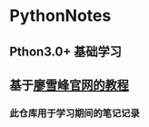 # PythonNotes

## Pthon3.0+ 基础学习
## 基于[廖雪峰官网的教程](https://www.liaoxuefeng.com/wiki/0014316089557264a6b348958f449949df42a6d3a2e542c000)


### 此仓库用于学习期间的笔记记录

